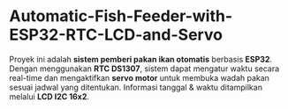 # Automatic-Fish-Feeder-with-ESP32-RTC-LCD-and-Servo
 Proyek ini adalah **sistem pemberi pakan ikan otomatis** berbasis **ESP32**.   Dengan menggunakan **RTC DS1307**, sistem dapat mengatur waktu secara real-time dan mengaktifkan **servo motor** untuk membuka wadah pakan sesuai jadwal yang ditentukan. Informasi tanggal &amp; waktu ditampilkan melalui **LCD I2C 16x2**.
